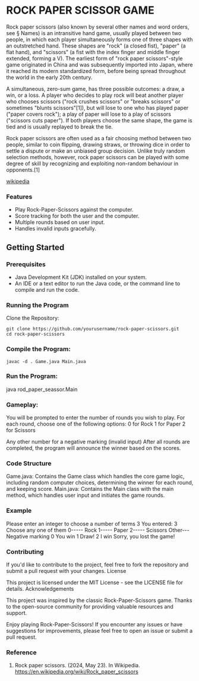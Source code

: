 # ROCK PAPER SCISSOR GAME

Rock paper scissors (also known by several other names and word orders, see § Names) is an intransitive hand game, usually played between two people, in which each player simultaneously forms one of three shapes with an outstretched hand. These shapes are "rock" (a closed fist), "paper" (a flat hand), and "scissors" (a fist with the index finger and middle finger extended, forming a V). The earliest form of "rock paper scissors"-style game originated in China and was subsequently imported into Japan, where it reached its modern standardized form, before being spread throughout the world in the early 20th century.

A simultaneous, zero-sum game, has three possible outcomes: a draw, a win, or a loss. A player who decides to play rock will beat another player who chooses scissors ("rock crushes scissors" or "breaks scissors" or sometimes "blunts scissors"[1]), but will lose to one who has played paper ("paper covers rock"); a play of paper will lose to a play of scissors ("scissors cuts paper"). If both players choose the same shape, the game is tied and is usually replayed to break the tie.

Rock paper scissors are often used as a fair choosing method between two people, similar to coin flipping, drawing straws, or throwing dice in order to settle a dispute or make an unbiased group decision. Unlike truly random selection methods, however, rock paper scissors can be played with some degree of skill by recognizing and exploiting non-random behaviour in opponents.[1]

[wikipedia](https://en.wikipedia.org/wiki/Rock_paper_scissors)

### Features
- Play Rock-Paper-Scissors against the computer.
- Score tracking for both the user and the computer.
- Multiple rounds based on user input.
- Handles invalid inputs gracefully.

## Getting Started
### Prerequisites

- Java Development Kit (JDK) installed on your system.
- An IDE or a text editor to run the Java code, or the command line to compile and run the code.

### Running the Program

Clone the Repository:

 ```
 git clone https://github.com/yourusername/rock-paper-scissors.git
 cd rock-paper-scissors
```

### Compile the Program:

`javac -d . Game.java Main.java`

### Run the Program:

java rod_paper_seassor.Main

### Gameplay:
  You will be prompted to enter the number of rounds you wish to play.
  For each round, choose one of the following options:
    0 for Rock 
    1 for Paper
    2 for Scissors
    
Any other number for a negative marking (invalid input)
After all rounds are completed, the program will announce the winner based on the scores.

### Code Structure

  Game.java:
      Contains the Game class which handles the core game logic, including random computer choices, determining the winner for each round, and keeping score.
  Main.java:
      Contains the Main class with the main method, which handles user input and initiates the game rounds.

### Example


Please enter an integer to choose a number of terms
3
You entered: 3
Choose any one of them
0----- Rock
1----- Paper
2----- Scissors
Other--- Negative marking
0
You win
1
Draw!
2
I win
Sorry, you lost the game!

### Contributing

If you'd like to contribute to the project, feel free to fork the repository and submit a pull request with your changes.
License

This project is licensed under the MIT License - see the LICENSE file for details.
Acknowledgements

  This project was inspired by the classic Rock-Paper-Scissors game.
  Thanks to the open-source community for providing valuable resources and support.

Enjoy playing Rock-Paper-Scissors! If you encounter any issues or have suggestions for improvements, please feel free to open an issue or submit a pull request.

### Reference
1. Rock paper scissors. (2024, May 23). In Wikipedia. https://en.wikipedia.org/wiki/Rock_paper_scissors
